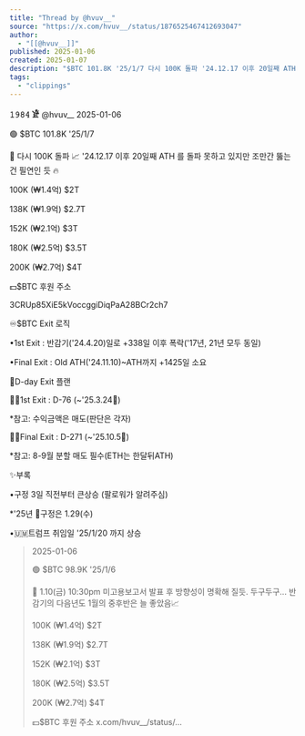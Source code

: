 ```yaml
---
title: "Thread by @hvuv__"
source: "https://x.com/hvuv__/status/1876525467412693047"
author:
  - "[[@hvuv__]]"
published: 2025-01-06
created: 2025-01-07
description: "$BTC 101.8K '25/1/7 다시 100K 돌파 '24.12.17 이후 20일째 ATH 를 돌파 못하고 있지만 조만간 뚫는 건 필연인 듯 100K (₩1.4억) $2T 138K (₩1.9억) $2.7T 152K (₩2.1억) $3T"
tags:
  - "clippings"
---
```

**𝟷𝟿𝟾𝟺 𓁁** @hvuv\_\_ 2025-01-06

🟢 $BTC 101.8K '25/1/7

💬 다시 100K 돌파 📈 '24.12.17 이후 20일째 ATH 를 돌파 못하고 있지만 조만간 뚫는 건 필연인 듯 🔥

100K (₩1.4억) $2T

138K (₩1.9억) $2.7T

152K (₩2.1억) $3T

180K (₩2.5억) $3.5T

200K (₩2.7억) $4T

💵$BTC 후원 주소

3CRUp85XiE5kVoccggiDiqPaA28BCr2ch7

♾$BTC Exit 로직

•1st Exit : 반감기('24.4.20)일로 +338일 이후 폭락('17년, 21년 모두 동일)

•Final Exit : Old ATH('24.11.10)~ATH까지 +1425일 소요

📆D-day Exit 플랜

🏃‍➡️1st Exit : D-76 (~'25.3.24🚩)

\*참고: 수익금액은 매도(판단은 각자)

🏃‍➡️Final Exit : D-271 (~'25.10.5🚩)

\*참고: 8-9월 분할 매도 필수(ETH는 한달뒤ATH)

✨부록

•구정 3일 직전부터 큰상승 (팔로워가 알려주심)

\*'25년 🥟구정은 1.29(수)

•🇺🇲트럼프 취임일 '25/1/20 까지 상승

> 2025-01-06
> 
> 🟢 $BTC 98.9K '25/1/6
> 
> 💬 1.10(금) 10:30pm 미고용보고서 발표 후 방향성이 명확해 질듯. 두구두구... 반감기의 다음년도 1월의 중후반은 늘 좋았음📈
> 
> 100K (₩1.4억) $2T
> 
> 138K (₩1.9억) $2.7T
> 
> 152K (₩2.1억) $3T
> 
> 180K (₩2.5억) $3.5T
> 
> 200K (₩2.7억) $4T
> 
> 💵$BTC 후원 주소 x.com/hvuv\_\_/status/…